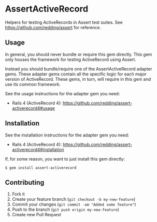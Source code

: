 # AssertActiveRecord

Helpers for testing ActiveRecords in Assert test suites.  See https://github.com/redding/assert for reference.

## Usage

In general, you should never bundle or require this gem directly.  This gem only houses the framework for testing ActiveRecord using Assert.

Instead you should bundle/require one of the AssertActiveRecord adapter gems.  These adapter gems contain all the specific logic for each major version of ActiveRecord.  These gems, in turn, will require in this gem and use its common framework.

See the usage instructions for the adapter gem you need:

* Rails 4 (ActiveRecord 4): https://github.com/redding/assert-activerecord4#usage

## Installation

See the installation instructions for the adapter gem you need:

* Rails 4 (ActiveRecord 4): https://github.com/redding/assert-activerecord4#installation

If, for some reason, you want to just install this gem directly:

    $ gem install assert-activerecord

## Contributing

1. Fork it
2. Create your feature branch (`git checkout -b my-new-feature`)
3. Commit your changes (`git commit -am "Added some feature"`)
4. Push to the branch (`git push origin my-new-feature`)
5. Create new Pull Request
